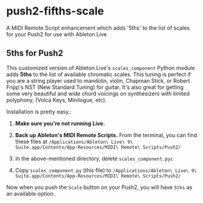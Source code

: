 # push2-fifths-scale
A MIDI Remote Script enhancement which adds '5ths' to the list of scales for your Push2 for use with Ableton Live

## 5ths for Push2

This customized version of Ableton Live's `scales_component` Python module adds **5ths** to the list of available chromatic scales. This tuning is perfect if you are a string player used to mandolin, violin, Chapman Stick, or Robert Fripp's NST (New Standard Tuning) for guitar. It's also great for getting some very beautiful and wide chord voicings on synthesizers with limited polyphony, (Volca Keys, Minilogue, etc). 

Installation is pretty easy.:

1. **Make sure you're not running Live.**

2. **Back up Ableton's MIDI Remote Scripts.** From the terminal, you can find these files at `/Applications/Ableton\ Live\ 9\ Suite.app/Contents/App-Resources/MIDI\ Remote\ Scripts/Push2/`

2. In the above-mentioned directory, delete `scales_component.pyc`

3. Copy `scales_component.py` (this file) to `/Applications/Ableton\ Live\ 9\ Suite.app/Contents/App-Resources/MIDI\ Remote\ Scripts/Push2/`

Now when you push the `Scale` button on your Push2, you will have `5ths` as an available option.
